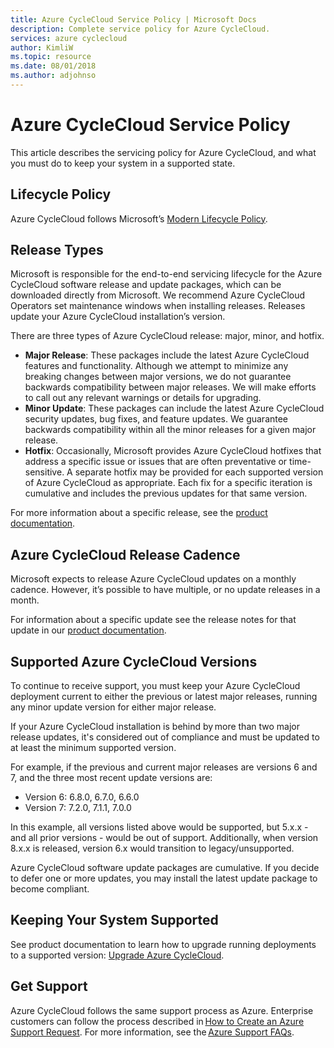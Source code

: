 ```yaml
---
title: Azure CycleCloud Service Policy | Microsoft Docs
description: Complete service policy for Azure CycleCloud.
services: azure cyclecloud
author: KimliW
ms.topic: resource
ms.date: 08/01/2018
ms.author: adjohnso
---
```


# Azure CycleCloud Service Policy

This article describes the servicing policy for Azure CycleCloud, and what you must do to keep your system in a supported state.

## Lifecycle Policy

Azure CycleCloud follows Microsoft’s [Modern Lifecycle Policy](https://support.microsoft.com/en-us/help/30881/modern-lifecycle-policy).

## Release Types

Microsoft is responsible for the end-to-end servicing lifecycle for the Azure CycleCloud software release and update packages, which can be downloaded directly from Microsoft. We recommend Azure CycleCloud Operators set maintenance windows when installing releases. Releases update your Azure CycleCloud installation’s version.

There are three types of Azure CycleCloud release: major, minor, and hotfix.

* **Major Release**: These packages include the latest Azure CycleCloud features and functionality. Although we attempt to minimize any breaking changes between major versions, we do not guarantee backwards compatibility between major releases. We will make efforts to call out any relevant warnings or details for upgrading.
* **Minor Update**: These packages can include the latest Azure CycleCloud security updates, bug fixes, and feature updates. We guarantee backwards compatibility within all the minor releases for a given major release.
* **Hotfix**: Occasionally, Microsoft provides Azure CycleCloud hotfixes that address a specific issue or issues that are often preventative or time-sensitive. A separate hotfix may be provided for each supported version of Azure CycleCloud as appropriate. Each fix for a specific iteration is cumulative and includes the previous updates for that same version.

For more information about a specific release, see the [product documentation](https://docs.microsoft.com/en-us/azure/cyclecloud/release-notes).

## Azure CycleCloud Release Cadence

Microsoft expects to release Azure CycleCloud updates on a monthly cadence. However, it’s possible to have multiple, or no update releases in a month.

For information about a specific update see the release notes for that update in our [product documentation](https://docs.microsoft.com/en-us/azure/cyclecloud/release-notes).

## Supported Azure CycleCloud Versions

To continue to receive support, you must keep your Azure CycleCloud deployment current to either the previous or latest major releases, running any minor update version for either major release.

If your Azure CycleCloud installation is behind by more than two major release updates, it's considered out of compliance and must be updated to at least the minimum supported version.

For example, if the previous and current major releases are versions 6 and 7, and the three most recent update versions are:

* Version 6:  6.8.0, 6.7.0, 6.6.0
* Version 7:  7.2.0, 7.1.1, 7.0.0

In this example, all versions listed above would be supported, but 5.x.x - and all prior versions - would be out of support. Additionally, when version 8.x.x is released, version 6.x would transition to legacy/unsupported.

Azure CycleCloud software update packages are cumulative. If you decide to defer one or more updates, you may install the latest update package to become compliant.

## Keeping Your System Supported

See product documentation to learn how to upgrade running deployments to a supported version: [Upgrade Azure CycleCloud](~/cyclecloud-references/upgrade-and-migrate.md).

## Get Support

Azure CycleCloud follows the same support process as Azure. Enterprise customers can follow the process described in [How to Create an Azure Support Request](https://docs.microsoft.com/en-us/azure/azure-supportability/how-to-create-azure-support-request). For more information, see the [Azure Support FAQs](https://azure.microsoft.com/en-us/support/faq/).
